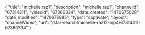 {
    "title": "michelle.raz1",
    "description": "michelle.raz1",
    "channelid": "67314311",
    "videoid": "67360334",
    "date_created": "1470675028",
    "date_modified": "1470675985",
    "type": "captivate",
    "layout": "channelVideo",
    "url": "\/star-search\/michelle-raz12-mp4\/67314311-67360334"
}